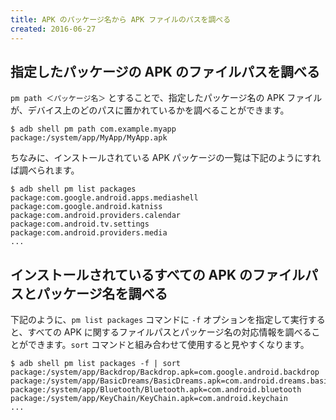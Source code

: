 ```yaml
---
title: APK のパッケージ名から APK ファイルのパスを調べる
created: 2016-06-27
---
```


指定したパッケージの APK のファイルパスを調べる
----

`pm path ＜パッケージ名＞` とすることで、指定したパッケージ名の APK ファイルが、デバイス上のどのパスに置かれているかを調べることができます。

```
$ adb shell pm path com.example.myapp
package:/system/app/MyApp/MyApp.apk
```

ちなみに、インストールされている APK パッケージの一覧は下記のようにすれば調べられます。

```
$ adb shell pm list packages
package:com.google.android.apps.mediashell
package:com.google.android.katniss
package:com.android.providers.calendar
package:com.android.tv.settings
package:com.android.providers.media
...
```


インストールされているすべての APK のファイルパスとパッケージ名を調べる
----

下記のように、`pm list packages` コマンドに `-f` オプションを指定して実行すると、すべての APK に関するファイルパスとパッケージ名の対応情報を調べることができます。`sort` コマンドと組み合わせて使用すると見やすくなります。

```
$ adb shell pm list packages -f | sort
package:/system/app/Backdrop/Backdrop.apk=com.google.android.backdrop
package:/system/app/BasicDreams/BasicDreams.apk=com.android.dreams.basic
package:/system/app/Bluetooth/Bluetooth.apk=com.android.bluetooth
package:/system/app/KeyChain/KeyChain.apk=com.android.keychain
...
```

